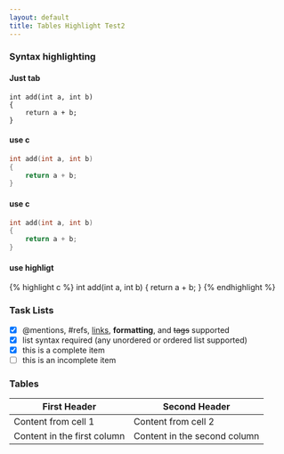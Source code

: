 ```yaml
---
layout: default
title: Tables Highlight Test2
---
```


### Syntax highlighting

#### Just tab

	int add(int a, int b)
	{
		return a + b;
	}

#### use c

```c
int add(int a, int b)
{
	return a + b;
}
```

#### use c

~~~c
int add(int a, int b)
{
	return a + b;
}
~~~

#### use highligt

{% highlight c %}
int add(int a, int b)
{
	return a + b;
}
{% endhighlight %}

### Task Lists

- [x] @mentions, #refs, [links](), **formatting**, and <del>tags</del> supported
- [x] list syntax required (any unordered or ordered list supported)
- [x] this is a complete item
- [ ] this is an incomplete item

### Tables

First Header | Second Header
------------ | -------------
Content from cell 1 | Content from cell 2
Content in the first column | Content in the second column
